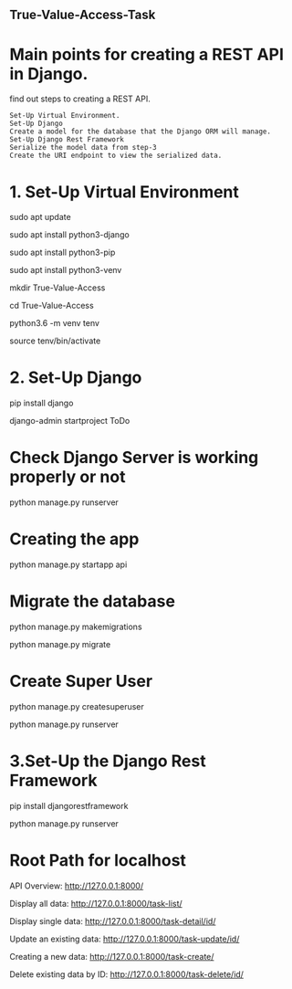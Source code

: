 ## True-Value-Access-Task

# Main points for creating a REST API in Django.

 find out steps to creating a REST API.

    Set-Up Virtual Environment.
    Set-Up Django
    Create a model for the database that the Django ORM will manage.
    Set-Up Django Rest Framework
    Serialize the model data from step-3
    Create the URI endpoint to view the serialized data.

# 1. Set-Up Virtual Environment

sudo apt update

sudo apt install python3-django

sudo apt install python3-pip

sudo apt install python3-venv

mkdir True-Value-Access

cd True-Value-Access

python3.6 -m venv tenv

source tenv/bin/activate

# 2. Set-Up Django

pip install django

django-admin startproject ToDo

# Check Django Server is working properly or not

python manage.py runserver

# Creating the app

python manage.py startapp api

# Migrate the database

python manage.py makemigrations

python manage.py migrate

# Create Super User

python manage.py createsuperuser

python manage.py runserver

# 3.Set-Up the Django Rest Framework

pip install djangorestframework

python manage.py runserver

# Root Path for localhost

API Overview: http://127.0.0.1:8000/

Display all data: http://127.0.0.1:8000/task-list/

Display single data: http://127.0.0.1:8000/task-detail/id/

Update an existing data: http://127.0.0.1:8000/task-update/id/

Creating a new data: http://127.0.0.1:8000/task-create/

Delete existing data by ID: http://127.0.0.1:8000/task-delete/id/
